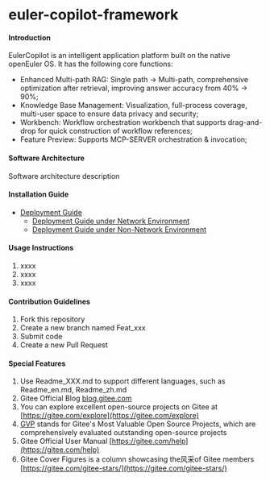 
# euler-copilot-framework

#### Introduction
EulerCopilot is an intelligent application platform built on the native openEuler OS. It has the following core functions:
- Enhanced Multi-path RAG: Single path -> Multi-path, comprehensive optimization after retrieval, improving answer accuracy from 40% -> 90%;
- Knowledge Base Management: Visualization, full-process coverage, multi-user space to ensure data privacy and security;
- Workbench: Workflow orchestration workbench that supports drag-and-drop for quick construction of workflow references;
- Feature Preview: Supports MCP-SERVER orchestration & invocation;

#### Software Architecture
Software architecture description


#### Installation Guide

- [Deployment Guide](./docs/user-guide/deployment-guide)
  - [Deployment Guide under Network Environment](./docs/user-guide/en/deployment-guide/network-deployment-guide.md)
  - [Deployment Guide under Non-Network Environment](./docs/user-guide/en/deployment-guide/non-network-deployment-guide.md)

#### Usage Instructions

1.  xxxx
2.  xxxx
3.  xxxx

#### Contribution Guidelines

1.  Fork this repository
2.  Create a new branch named Feat_xxx
3.  Submit code
4.  Create a new Pull Request


#### Special Features

1.  Use Readme_XXX.md to support different languages, such as Readme_en.md, Readme_zh.md
2.  Gitee Official Blog [blog.gitee.com](https://blog.gitee.com)
3.  You can explore excellent open-source projects on Gitee at [https://gitee.com/explore](https://gitee.com/explore)
4.  [GVP](https://gitee.com/gvp) stands for Gitee's Most Valuable Open Source Projects, which are comprehensively evaluated outstanding open-source projects
5.  Gitee Official User Manual [https://gitee.com/help](https://gitee.com/help)
6.  Gitee Cover Figures is a column showcasing the风采of Gitee members [https://gitee.com/gitee-stars/](https://gitee.com/gitee-stars/)